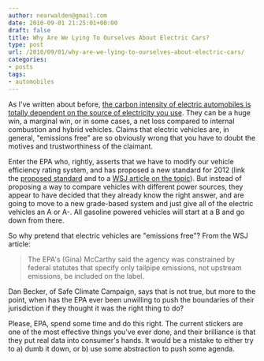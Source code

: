 ```yaml
---
author: nearwalden@gmail.com
date: 2010-09-01 21:25:01+00:00
draft: false
title: Why Are We Lying To Ourselves About Electric Cars?
type: post
url: /2010/09/01/why-are-we-lying-to-ourselves-about-electric-cars/
categories:
- posts
tags:
- automobiles
---
```


As I've written about before, [the carbon intensity of electric automobiles is totally dependent on the source of electricity you use](http://nearwalden.com/blog/?p=1291).  They can be a huge win, a marginal win, or in some cases, a net loss compared to internal combustion and hybrid vehicles.  Claims that electric vehicles are, in general, "emissions free" are so obviously wrong that you have to doubt the motives and trustworthiness of the claimant.





Enter the EPA who, rightly, asserts that we have to modify our vehicle efficiency rating system, and has proposed a new standard for 2012 (link the [proposed standard](http://www.epa.gov/fueleconomy/regulations.htm) and to a [WSJ article on the topic](http://online.wsj.com/article/SB10001424052748703369704575461602043868916.html)).  But instead of proposing a way to compare vehicles with different power sources, they appear to have decided that they already know the right answer, and are going to move to a new grade-based system and just give all of the electric vehicles an A or A-.  All gasoline powered vehicles will start at a B and go down from there.





So why pretend that electric vehicles are "emissions free"?  From the WSJ article:





<blockquote>The EPA's (Gina) McCarthy said the agency was constrained by federal statutes that specify only tailpipe emissions, not upstream emissions, be included on the label.</blockquote>





Dan Becker, of Safe Climate Campaign, says that is not true, but more to the point, when has the EPA ever been unwilling to push the boundaries of their jurisdiction if they thought it was the right thing to do?





Please, EPA, spend some time and do this right.  The current stickers are one of the most effective things you've ever done, and their brilliance is that they put real data into consumer's hands.  It would be a mistake to either try to a) dumb it down, or b) use some abstraction to push some agenda.



